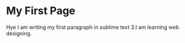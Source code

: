 <!DOCTYPE html>
<html>
<head>
	<title>Sample Test</title>
	</head>
	<body>
		<h1>My First Page</h1>
		<p>Hye I am writing my first paragraph in sublime text 3.I am learning web designing.</p>
	</body>
	</html>

